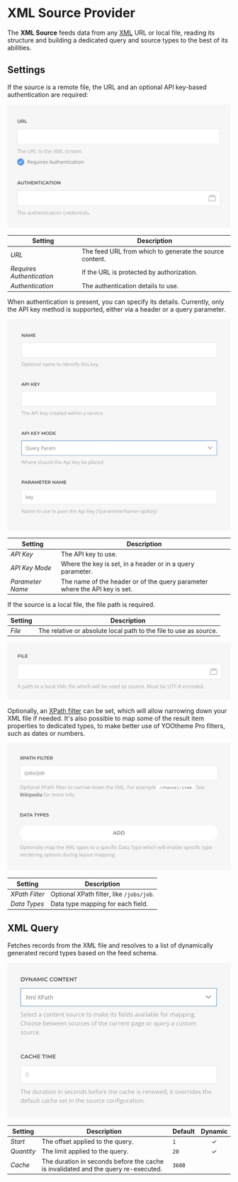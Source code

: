 # XML Source Provider

<div class="tm-resource-icon">
    <!--@include: @essentials-for-yootheme-pro/assets/brands/xml.svg-->
</div>

The **XML Source** feeds data from any [XML](https://en.wikipedia.org/wiki/XML) URL or local file, reading its structure and building a dedicated query and source types to the best of its abilities.

## Settings

<!--@include: ./_partials/common-provider-settings.md-->

If the source is a remote file, the URL and an optional API key-based authentication are required:

![XML Source URL Settings](./assets/xml-url-config.webp)

| Setting                   | Description                                             |
| ------------------------- | ------------------------------------------------------- |
| _URL_                     | The feed URL from which to generate the source content. |
| _Requires Authentication_ | If the URL is protected by authorization.               |
| _Authentication_          | The authentication details to use.                      |

When authentication is present, you can specify its details. Currently, only the API key method is supported, either via a header or a query parameter.

![API Key Auth Settings](./assets/xml-source-api-key-auth.webp)

| Setting          | Description                                                                |
| ---------------- | -------------------------------------------------------------------------- |
| _API Key_        | The API key to use.                                                        |
| _API Key Mode_   | Where the key is set, in a header or in a query parameter.                 |
| _Parameter Name_ | The name of the header or of the query parameter where the API key is set. |

If the source is a local file, the file path is required.

| Setting | Description                                                       |
| ------- | ----------------------------------------------------------------- |
| _File_  | The relative or absolute local path to the file to use as source. |

![XML Source URL Settings](./assets/xml-file-config.webp)

Optionally, an [XPath filter](https://en.wikipedia.org/wiki/XPath) can be set, which will allow narrowing down your XML file if needed. It's also possible to map some of the result item properties to dedicated types, to make better use of YOOtheme Pro filters, such as dates or numbers.

![XML Settings](./assets/xml-config.webp)

| Setting        | Description                              |
| -------------- | ---------------------------------------- |
| _XPath Filter_ | Optional XPath filter, like `/jobs/job`. |
| _Data Types_   | Data type mapping for each field.        |

## XML Query

Fetches records from the XML file and resolves to a list of dynamically generated record types based on the feed schema.

![XML Source Query](./assets/xml-query-config.webp)

| Setting    | Description                                                                        | Default | Dynamic  |
| ---------- | ---------------------------------------------------------------------------------- | ------- | :------: |
| _Start_    | The offset applied to the query.                                                   | `1`     | &#x2713; |
| _Quantity_ | The limit applied to the query.                                                    | `20`    | &#x2713; |
| _Cache_    | The duration in seconds before the cache is invalidated and the query re-executed. | `3600`  |
